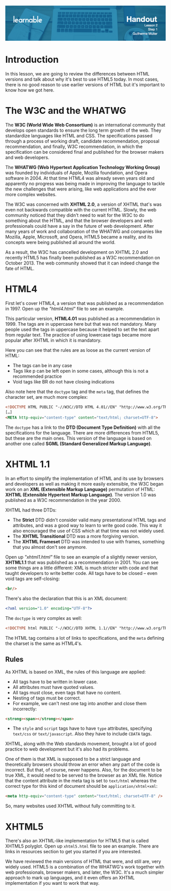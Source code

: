 ![](head-2.png)
# Introduction

In this lesson, we are going to review the differences between HTML versions and talk about why it's best to use HTML5 today. In most cases, there is no good reason to use earlier versions of HTML but it's important to know how we got here.

# The W3C and the WHATWG

The **W3C (World Wide Web Consortium)** is an international community that develops open standards to ensure the long term growth of the web. They standardize languages like HTML and CSS. The specifications passed through a process of working draft, candidate recommendation, proposal recommendation, and finally, W3C recommendation, in which the specification can be considered final and published for the browser makers and web developers.

The **WHATWG (Web Hypertext Application Technology Working Group)** was founded by individuals of Apple, Mozilla foundation, and Opera software in 2004. At that time HTML4 was already seven years old and apparently no progress was being made in improving the language to tackle the new challenges that were arising, like web applications and the ever more complex websites.

The W3C was concerned with **XHTML 2.0**, a version of XHTML that's was even not backwards compatible with the current HTML. Slowly, the web community noticed that they didn't need to wait for the W3C to do something about the HTML, and that the browser developers and web professionals could have a say in the future of web development. After many years of work and collaboration of the WHATWG and companies like Mozilla, Apple, Microsoft, and Opera, HTML5 became a reality, and its concepts were being published all around the world.

As a result, the W3C has cancelled development on XHTML 2.0 and recently HTML5 has finally been published as a W3C recommendation on October 2013. The web community showed that it can indeed change the fate of HTML.

# HTML4

First let's cover HTML4, a version that was published as a recommendation in 1997. Open up the *"html4.html"* file to see an example.

This particular version, **HTML4.01** was published as a recommendation in 1999. The tags are in uppercase here but that was not mandatory. Many people used the tags in uppercase because it helped to set the text apart from regular text. The practice of using lowercase tags became more popular after XHTML in which it is mandatory.

Here you can see that the rules are as loose as the current version of HTML:

* The tags can be in any case
* Tags like p can be left open in some cases, although this is not a recommended practice
* Void tags like BR do not have closing indications

Also note here that the `doctype` tag and the `meta` tag, that defines the character set, are much more complex:

```html
<!DOCTYPE HTML PUBLIC "-//W3C//DTD HTML 4.01//EN" "http://www.w3.org/TR/html4/strict.dtd">
[…]
<META http-equiv="content-type" content="text/html; charset=UTF-8">
```

The `doctype` has a link to the **DTD (Document Type Definition)** with all the specifications for the language.
There are more differences from HTML5, but these are the main ones. This version of the language is based on another one called **SGML (Standard Generalized Markup Language)**.

# XHTML 1.1

In an effort to simplify the implementation of HTML and its use by browsers and developers as well as making it more easily extensible, the W3C began work on an **XML (Extensible Markup Language)** permutation of HTML: **XHTML (Extensible Hypertext Markup Language)**. The version 1.0 was published as a W3C recommendation in the year 2000.

XHTML had three DTDs:

* The **Strict** DTD didn't consider valid many presentational HTML tags and attributes, and was a good way to learn to write good code. This way it also encouraged the use of CSS which at that time was not widely used.
* The **XHTML Transitional** DTD was a more forgiving version.
* The **XHTML Frameset** DTD was intended to use with frames, something that you almost don't see anymore.

Open up *"xhtml1.html"* file to see an example of a slightly newer version, **XHTML1.1** that was published as a recommendation in 2001. You can see some things are a little different: XML is much stricter with code and that taught developers to write better code. All tags have to be closed – even void tags are self-closing:

```html
<br/>
```

There's also the declaration that this is an XML document:

```xml
<?xml version="1.0" encoding="UTF-8"?>
```

The `doctype` is very complex as well:

```html
<!DOCTYPE html PUBLIC "-//W3C//DTD XHTML 1.1//EN" "http://www.w3.org/TR/xhtml11/DTD/xhtml11.dtd">
```

The HTML tag contains a lot of links to specifications, and the `meta` defining the charset is the same as HTML4's.

## Rules

As XHTML is based on XML, the rules of this language are applied:

* All tags have to be written in lower case.
* All attributes must have quoted values.
* All tags must close, even tags that have no content.
* Nesting of tags must be correct.
* For example, we can't nest one tag into another and close them incorrectly:

```html
<strong><span></strong></span>
```

* The `style` and `script` tags have to have `type` attributes, specifying `text/css` or `text/javascript`. Also they have to include `CDATA` tags.

XHTML, along with the Web standards movement, brought a lot of good practice to web development but it's also had its problems.

One of them is that XML is supposed to be a strict language and theoretically browsers should throw an error when any part of the code is incorrect. But that, of course, never happens. Also, for the document to be true XML, it would need to be served to the browser as an XML file. Notice that the content attribute in the meta tag is set to `text/html` whereas the correct type for this kind of document should be `application/xhtml+xml`:

```html
<meta http-equiv="content-type" content="text/html; charset=UTF-8" />
```

So, many websites used XHTML without fully committing to it.

# XHTML5

There's also an XHTML-like implementation for HTML5 that is called XHTML5 polyglot. Open up `xhtml5.html` file to see an example. There are links in resources section to get you started if you are interested.

We have reviewed the main versions of HTML that were, and still are, very widely used. HTML5 is a combination of the WHATWG's work together with web professionals, browser makers, and later, the W3C. It's a much simpler approach to mark up languages, and it even offers an XHTML implementation if you want to work that way.